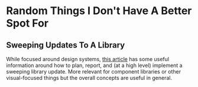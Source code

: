 # Random Things I Don't Have A Better Spot For

## Sweeping Updates To A Library

While focused around design systems, [this
article](https://medium.com/@nathanacurtis/planning-a-design-system-generation-ce4120393557)
has some useful information around how to plan, report, and (at a high level)
implement a sweeping library update. More relevant for component libraries or
other visual-focused things but the overall concepts are useful in general.
